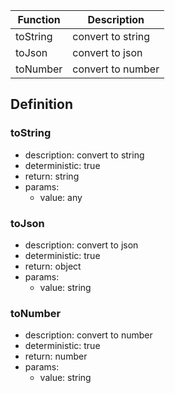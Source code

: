 |Function    |Description                                   |
|------------|----------------------------------------------|
|toString|convert to string|
|toJson|convert to json|
|toNumber|convert to number|

## Definition

### toString

- description: convert to string
- deterministic: true
- return: string
- params:
	- value: any

### toJson

- description: convert to json
- deterministic: true
- return: object
- params:
	- value: string

### toNumber

- description: convert to number
- deterministic: true
- return: number
- params:
	- value: string

